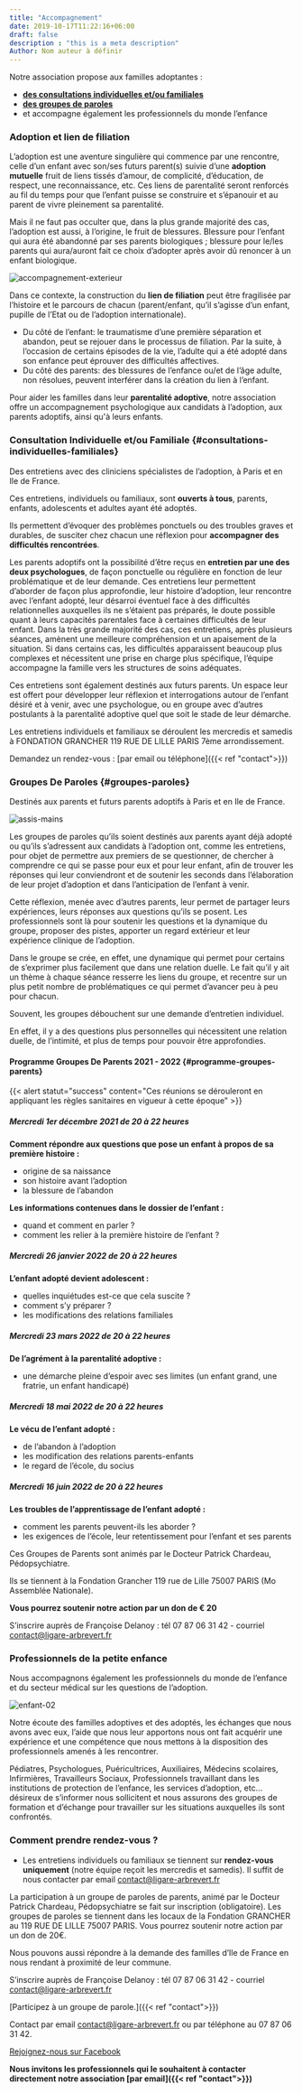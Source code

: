 ```yaml
---
title: "Accompagnement"
date: 2019-10-17T11:22:16+06:00
draft: false
description : "this is a meta description"
Author: Nom auteur à définir
---
```


Notre association propose aux familles adoptantes :

* [**des consultations individuelles et/ou familiales**](#consultations-individuelles-familiales)
* [**des groupes de paroles**](#groupes-paroles)
* et accompagne également les professionnels du monde l’enfance

### Adoption et lien de filiation

L’adoption est une aventure singulière qui commence par une rencontre, celle d’un enfant avec son/ses futurs parent(s) suivie d’une **adoption mutuelle** fruit de liens tissés d’amour, de complicité, d’éducation, de respect, une reconnaissance, etc. Ces liens de parentalité seront renforcés au fil du temps pour que l’enfant puisse se construire et s’épanouir et au parent de vivre pleinement sa parentalité.

Mais il ne faut pas occulter que, dans la plus grande majorité des cas, l’adoption est aussi, à l’origine, le fruit de blessures. Blessure pour l’enfant qui aura été abandonné par ses parents biologiques ; blessure pour le/les parents qui aura/auront fait ce choix d’adopter après avoir dû renoncer à un enfant biologique.

![accompagnement-exterieur](/images/accompagnement-exterieur.jpg)

Dans ce contexte, la construction du **lien de filiation** peut être fragilisée par l’histoire et le parcours de chacun (parent/enfant, qu’il s’agisse d’un enfant, pupille de l’Etat ou de l’adoption internationale).

* Du côté de l’enfant: le traumatisme d’une première séparation et abandon, peut se rejouer dans le processus de filiation. Par la suite, à l’occasion de certains épisodes de la vie, l’adulte qui a été adopté dans son enfance peut éprouver des difficultés affectives.
* Du côté des parents: des blessures de l’enfance ou/et de l’âge adulte, non résolues, peuvent interférer dans la création du lien à l’enfant.

Pour aider les familles dans leur **parentalité adoptive**, notre association offre un accompagnement psychologique aux candidats à l’adoption, aux parents adoptifs, ainsi qu'à leurs enfants.

### Consultation Individuelle et/ou Familiale {#consultations-individuelles-familiales}

Des entretiens avec des cliniciens spécialistes de l’adoption, à Paris et en Ile de France.

Ces entretiens, individuels ou familiaux, sont **ouverts à tous**, parents, enfants, adolescents et adultes ayant été adoptés.

Ils permettent d’évoquer des problèmes ponctuels ou des troubles graves et durables, de susciter chez chacun une réflexion pour **accompagner des difficultés rencontrées**.

Les parents adoptifs ont la possibilité d’être reçus en **entretien par une des deux psychologues**, de façon ponctuelle ou régulière en fonction de leur problématique et de leur demande. Ces entretiens leur permettent d’aborder de façon plus approfondie, leur histoire d’adoption, leur rencontre avec l’enfant adopté, leur désarroi éventuel face à des difficultés relationnelles auxquelles ils ne s’étaient pas préparés, le doute possible quant à leurs capacités parentales face à certaines difficultés de leur enfant. Dans la très grande majorité des cas, ces entretiens, après plusieurs séances, amènent une meilleure compréhension et un apaisement de la situation. Si dans certains cas, les difficultés apparaissent beaucoup plus complexes et nécessitent une prise en charge plus spécifique, l’équipe accompagne la famille vers les structures de soins adéquates.

Ces entretiens sont également destinés aux futurs parents. Un espace leur est offert pour développer leur réflexion et interrogations autour de l’enfant désiré et à venir, avec une psychologue, ou en groupe avec d’autres postulants à la parentalité adoptive quel que soit le stade de leur démarche.

Les entretiens individuels et familiaux se déroulent les mercredis et samedis à FONDATION
GRANCHER 119 RUE DE LILLE PARIS 7ème arrondissement.

Demandez un rendez-vous : [par email ou téléphone]({{< ref "contact">}})

### Groupes De Paroles {#groupes-paroles}

Destinés aux parents et futurs parents adoptifs à Paris et en Ile de France.

![assis-mains](/images/assis-mains.jpg)

Les groupes de paroles qu’ils soient destinés aux parents ayant déjà adopté ou qu’ils s’adressent aux candidats à l’adoption ont, comme les entretiens, pour objet de permettre aux premiers de se questionner, de chercher à comprendre ce qui se passe pour eux et pour leur enfant, afin de trouver les réponses qui leur conviendront et de soutenir les seconds dans l’élaboration de leur projet d’adoption et dans l’anticipation de l’enfant à venir.

Cette réflexion, menée avec d’autres parents, leur permet de partager leurs expériences, leurs réponses aux questions qu’ils se posent. Les professionnels sont là pour soutenir les questions et la dynamique du groupe, proposer des pistes, apporter un regard extérieur et leur expérience clinique de l’adoption.

Dans le groupe se crée, en effet, une dynamique qui permet pour certains de s’exprimer plus facilement que dans une relation duelle. Le fait qu’il y ait un thème à chaque séance resserre les liens du groupe, et recentre sur un plus petit nombre de problématiques ce qui permet d’avancer peu à peu pour chacun.

Souvent, les groupes débouchent sur une demande d’entretien individuel.

En effet, il y a des questions plus personnelles qui nécessitent une relation duelle, de l’intimité, et plus de temps pour pouvoir être approfondies.

#### Programme Groupes De Parents 2021 - 2022 {#programme-groupes-parents}

{{< alert statut="success" content="Ces réunions se dérouleront en appliquant les règles sanitaires en vigueur à cette époque" >}}

##### Mercredi 1er décembre 2021 de 20 à 22 heures

**Comment répondre aux questions que pose un enfant à propos de sa première histoire :**

* origine de sa naissance
* son histoire avant l’adoption
* la blessure de l’abandon

**Les informations contenues dans le dossier de l’enfant :**

* quand et comment en parler ?
* comment les relier à la première histoire de l’enfant ?

##### Mercredi 26 janvier 2022 de 20 à 22 heures

**L’enfant adopté devient adolescent :**

* quelles inquiétudes est-ce que cela suscite ?
* comment s’y préparer ?
* les modifications des relations familiales

##### Mercredi 23 mars 2022 de 20 à 22 heures

**De l’agrément à la parentalité adoptive :**

* une démarche pleine d’espoir avec ses limites (un enfant grand, une fratrie, un enfant handicapé)

##### Mercredi 18 mai 2022 de 20 à 22 heures

**Le vécu de l’enfant adopté :**

* de l’abandon à l’adoption
* les modification des relations parents-enfants
* le regard de l’école, du socius

##### Mercredi 16 juin 2022 de 20 à 22 heures

**Les troubles de l’apprentissage de l’enfant adopté :**

* comment les parents peuvent-ils les aborder ?
* les exigences de l’école, leur retentissement pour l’enfant et ses parents

Ces Groupes de Parents sont animés par le Docteur Patrick Chardeau, Pédopsychiatre.

Ils se tiennent à la Fondation Grancher 119 rue de Lille 75007 PARIS (Mo Assemblée Nationale).

**Vous pourrez soutenir notre action par un don de € 20**

S’inscrire auprès de Françoise Delanoy : tél 07 87 06 31 42 - courriel contact@ligare-arbrevert.fr

### Professionnels de la petite enfance

Nous accompagnons également les professionnels du monde de l’enfance et du secteur médical sur les questions de l’adoption.

![enfant-02](/images/enfant-02.jpg)

Notre écoute des familles adoptives et des adoptés, les échanges que nous avons avec eux, l’aide que nous leur apportons nous ont fait acquérir une expérience et une compétence que nous mettons à la disposition des professionnels amenés à les rencontrer.

Pédiatres, Psychologues, Puéricultrices, Auxiliaires, Médecins scolaires, Infirmières, Travailleurs Sociaux, Professionnels travaillant dans les institutions de protection de l’enfance, les services d’adoption, etc…désireux de s’informer nous sollicitent et nous assurons des groupes de formation et d’échange pour travailler sur les situations auxquelles ils sont confrontés.

### Comment prendre rendez-vous ?

* Les entretiens individuels ou familiaux se tiennent sur **rendez-vous uniquement** (notre équipe reçoit les mercredis et samedis). Il suffit de nous contacter par email contact@ligare-arbrevert.fr

La participation à un groupe de paroles de parents, animé par le Docteur Patrick Chardeau, Pédopsychiatre se fait sur inscription (obligatoire). Les groupes de paroles  se tiennent dans les locaux de la Fondation GRANCHER au 119 RUE DE LILLE 75007 PARIS. Vous pourrez soutenir notre action par un don de 20€.

Nous pouvons aussi répondre à la demande des familles d’Ile de France en nous rendant à proximité de leur commune.

S’inscrire auprès de Françoise Delanoy : tél 07 87 06 31 42 - courriel contact@ligare-arbrevert.fr

[Participez à un groupe de parole.]({{< ref "contact">}})

Contact par email contact@ligare-arbrevert.fr ou par téléphone au 07 87 06 31 42.

[Rejoignez-nous sur Facebook](https://www.facebook.com/Ligare-lArbre-Vert-1928199560800598/)

**Nous invitons les professionnels qui le souhaitent à contacter directement notre association [par email]({{< ref "contact">}})**
